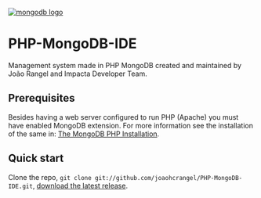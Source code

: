 [![mongodb logo](http://www.mongodb.com/sites/all/themes/mongodb_com/logo.png)](http://www.mongodb.org)

PHP-MongoDB-IDE
===============

Management system made ​​in PHP MongoDB created and maintained by João Rangel and Impacta Developer Team.

Prerequisites
-------------

Besides having a web server configured to run PHP (Apache) you must have enabled MongoDB extension. For more information see the installation of the same in: [The MongoDB PHP Installation](http://www.php.net/manual/en/mongo.installation.php).

Quick start
-----------

Clone the repo, `git clone git://github.com/joaohcrangel/PHP-MongoDB-IDE.git`, [download the latest release](https://github.com/joaohcrangel/PHP-MongoDB-IDE.git).